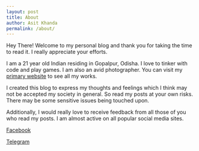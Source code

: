 ```yaml
---
layout: post
title: About
author: Asit Khanda
permalink: /about/
---
```


Hey There! Welcome to my personal blog and thank you for taking the time to read it. I really appreciate your efforts.

I am a 21 year old Indian residing in Gopalpur, Odisha. I love to tinker with code and play games. I am also an avid photographer. You can visit my [primary website](https://asitkhanda.com) to see all my works.

I created this blog to express my thoughts and feelings which I think may not be accepted my society in general. So read my posts at your own risks. There may be some sensitive issues being touched upon.

Additionally, I would really love to receive feedback from all those of you who read my posts. I am almost active on all popular social media sites.

[Facebook](https://facebook.com/staticpixel)

[Telegram](https://t.me/asitkhanda)


[Asit Khanda]: https://asitkhanda.com

